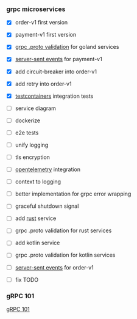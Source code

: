 ### grpc microservices


- [x] order-v1 first version
- [x] payment-v1 first version
- [x] [grpc .proto validation](https://github.com/mwitkow/go-proto-validators) for goland services
- [x] [server-sent events](https://developer.mozilla.org/en-US/docs/Web/API/Server-sent_events/Using_server-sent_events/) for payment-v1
- [x] add circuit-breaker into order-v1 
- [x] add retry into order-v1
- [x] [testcontainers](https://testcontainers.com/) integration tests


- [ ] service diagram
- [ ] dockerize
- [ ] e2e tests
- [ ] unify logging
- [ ] tls encryption
- [ ] [opentelemetry](https://opentelemetry.io/) integration
- [ ] context to logging
- [ ] better implementation for grpc error wrapping
- [ ] graceful shutdown signal
- [ ] add [rust](https://www.rust-lang.org/) service
- [ ] grpc .proto validation for rust services
- [ ] add kotlin service
- [ ] grpc .proto validation for kotlin services 
- [ ] [server-sent events](https://developer.mozilla.org/en-US/docs/Web/API/Server-sent_events/Using_server-sent_events/) for order-v1
- [ ] fix TODO

### gRPC 101
[gRPC 101](about-grpc.md)



